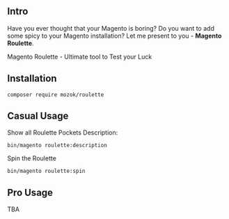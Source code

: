 ## Intro

Have you ever thought that your Magento is boring?
Do you want to add some spicy to your Magento installation?
Let me present to you - **Magento Roulette**.

Magento Roulette - Ultimate tool to Test your Luck

## Installation

`composer require mozok/roulette`

## Casual Usage

Show all Roulette Pockets Description:

`bin/magento roulette:description`

Spin the Roulette

`bin/magento roulette:spin`

## Pro Usage
TBA
